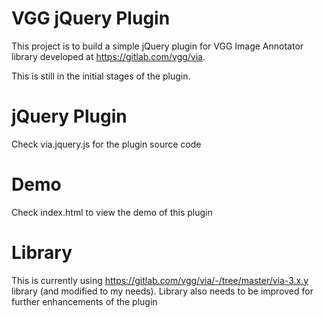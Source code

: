 # VGG jQuery Plugin

This project is to build a simple jQuery plugin for VGG Image Annotator library developed at https://gitlab.com/vgg/via.

This is still in the initial stages of the plugin. 

# jQuery Plugin
Check via.jquery.js for the plugin source code

# Demo
Check index.html to view the demo of this plugin

# Library
This is currently using https://gitlab.com/vgg/via/-/tree/master/via-3.x.y library (and modified to my needs). Library also needs to be improved for further enhancements of the plugin






